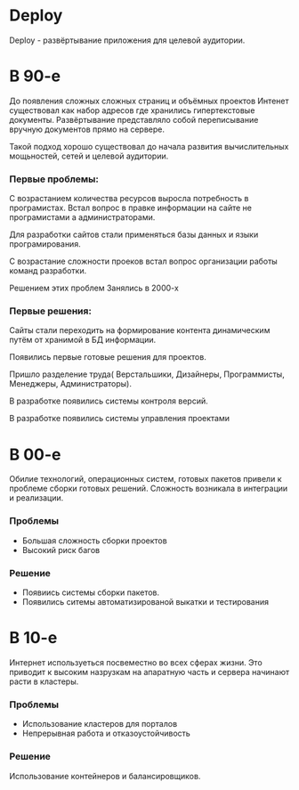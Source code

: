 # Deploy

Deploy - развёртывание приложения для целевой аудитории.

# В 90-е 

До появления сложных сложных страниц и объёмных проектов Интенет существовал как набор адресов где хранились гипертекстовые документы.
Развёртывание представляло собой переписывание вручную документов прямо на сервере.

Такой подход хорошо существовал до начала развития вычислительных мощьностей, сетей и целевой аудитории.

### Первые проблемы:

С возрастанием количества ресурсов выросла потребность в програмистах. Встал вопрос в правке информации на сайте не програмистами а администраторами.

Для разработки сайтов стали применяться базы данных и языки програмирования.

С возрастание сложности проеков встал вопрос организации работы команд разработки.

Решением этих проблем Занялись в 2000-х

### Первые решения:

Сайты стали переходить на формирование контента динамическим путём от хранимой в БД информации.

Появились первые готовые решения для проектов.

Пришло разделение труда( Верстальшики, Дизайнеры, Программисты, Менеджеры, Администраторы).

В разработке появились системы контроля версий.

В разработке появились системы управления проектами

# В 00-е

Обилие технологий, операционных систем, готовых пакетов привели к проблеме сборки готовых решений. Сложность возникала в интеграции и реализации.

### Проблемы

  - Большая сложность сборки проектов
  - Высокий риск багов
  
### Решение

  - Появиись системы сборки пакетов.
  - Появились ситемы автоматизированой выкатки и тестирования
  
# В 10-е

Интернет используеться посвеместно во всех сферах жизни. Это приводит к высоким назрузкам на апаратную часть и сервера начинают расти в кластеры.

### Проблемы 

  - Использование кластеров для порталов
  - Непрерывная работа и отказоустойчивость
  
### Решение

Использование контейнеров и балансировщиков.
  